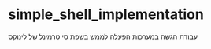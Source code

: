 simple_shell_implementation
===========================
עבודת הגשה במערכות הפעלה לממש בשפת סי טרמינל של לינוקס
